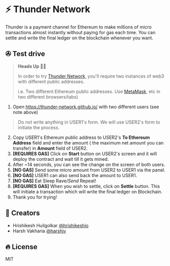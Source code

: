 # ⚡️ Thunder Network

Thunder is a payment channel for Ethereum to make millions of micro transactions almost instantly without paying for gas each time. You can settle and write the final ledger on the blockchain whenever you want.


## ✇ Test drive

> **Heads Up 🖐🏻**
>
> In order to try [Thunder Network](https://thunder-network.github.io/), you'll require two instances of web3 with different public addresses.
>
> i.e. Two different Ethereum public addresses. Use [MetaMask](https://metamask.io/), etc in two different browsers/tabs)

1. Open https://thunder-network.github.io/ with two different users (see note above)
> Do not write anything in USER1's form. We will use USER2's form to initiate the process.
2. Copy USER1's Ethereum public address to USER2's **To Ethereum Address** field and enter the amount ( the maximum net amount you can transfer) in **Amount** field of USER2.
3. **[REQUIRES GAS]** Click on **Start** button on USER2's screen and it will deploy the contract and wait till it gets mined.
4. After ~14 seconds, you can see the change on the screen of both users.
5. **[NO GAS]** Send some micro amount from USER2 to USER1 via the panel.
6. **[NO GAS]** USER1 can also send back the amount to USER1.
7. **[NO GAS]** Eat Sleep Rave/*Send* Repeat!
8. **[REQUIRES GAS]** When you wish to settle, click on **Settle** button. This will initiate a transaction which will write the final ledger on Blockchain.
9. Thank you for trying!

## 🔨 Creators

* Hrishikesh Huilgolkar [@hrishikeshio](https://github.com/hrishikeshio)
* Harsh Vakharia [@harshjv](https://github.io/harshjv)


## 🔥 License

MIT
